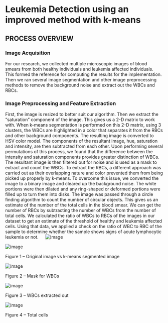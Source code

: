 # Leukemia Detection using an improved method with k-means
## PROCESS OVERVIEW

### Image Acquisition

For our research, we collected multiple microscopic images of blood smears from both healthy individuals and leukemia affected individuals. This formed the reference for computing the results for the implementation. Then we ran several image segmentation and other image preprocessing methods to remove the background noise and extract out the WBCs and RBCs. 

### Image Preprocessing and Feature Extraction

First, the image is resized to better suit our algorithm. Then we extract the “saturation” component of the image. This gives us a 2-D matrix to work with. When k-means segmentation is performed on this 2-D matrix, using 3 clusters, the WBCs are highlighted in a color that separates it from the RBCs and other background components. The resulting image is converted to HSV color model. The components of the resultant image, hue, saturation and intensity, are then subtracted from each other. Upon performing several permutations of this process, we found that the difference between the intensity and saturation components provides greater distinction of WBCs. The resultant image is then filtered out for noise and is used as a mask to extract and count the WBCs.
To extract the RBCs, a different approach was carried out as their overlapping nature and color prevented them from being picked up properly by k-means. To overcome this issue, we converted the image to a binary image and cleared up the background noise. The white portions were then dilated and any ring-shaped or deformed portions were filled up to turn them into disks. The image was passed through a circle finding algorithm to count the number of circular objects. This gives us an estimate of the number of the total cells in the blood smear. We can get the number of RBCs by subtracting the number of WBCs from the number of total cells.
We calculated the ratio of WBCs to RBCs of the images in our dataset to get an estimate of the threshold of healthy and leukemia affected cells. Using that data, we applied a check on the ratio of WBC to RBC of the sample to determine whether the sample shows signs of acute lymphocytic leukemia or not.
 
 ![image](https://user-images.githubusercontent.com/66461197/229375958-0d94279e-4553-4daa-b6c5-8e7533ca99b1.png)

![image](https://user-images.githubusercontent.com/66461197/229375969-094aea6e-a95d-448c-8126-b0543aec997a.png)

Figure 1 – Original image vs k-means segmented image

 ![image](https://user-images.githubusercontent.com/66461197/229375978-0173178e-7bbc-40e5-86b6-54449efeb7c6.png) 
 
Figure 2 – Mask for WBCs                                                   

![image](https://user-images.githubusercontent.com/66461197/229375988-a95ac071-d9a4-417d-9b79-dbd38a9baccb.png)

Figure 3 – WBCs extracted out

 ![image](https://user-images.githubusercontent.com/66461197/229376001-ca755db9-cc64-431b-983a-16f03c8ecd8e.png)
 
Figure 4 – Total cells

 
